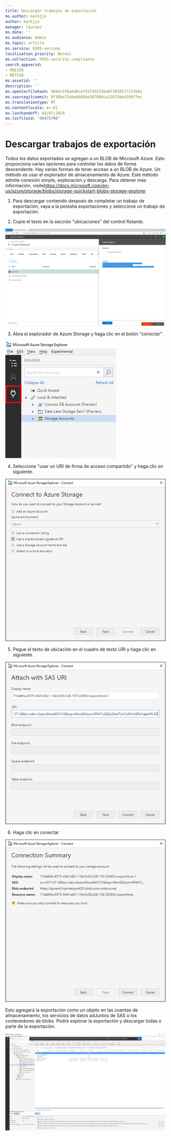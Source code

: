 ```yaml
---
title: Descargar trabajos de exportación
ms.author: markjjo
author: markjjo
manager: laurawi
ms.date: ''
ms.audience: Admin
ms.topic: article
ms.service: O365-seccomp
localization_priority: Normal
ms.collection: M365-security-compliance
search.appverid:
- MOE150
- MET150
ms.assetid: ''
description: ''
ms.openlocfilehash: 904bc5f8a6d6cef937d55336e8f383957713769a
ms.sourcegitcommit: 9f38ba72eba0b656e507860ca228726e4199f7ec
ms.translationtype: MT
ms.contentlocale: es-ES
ms.lasthandoff: 03/07/2019
ms.locfileid: "30475700"
---
```

# <a name="download-export-jobs"></a>Descargar trabajos de exportación

Todos los datos exportados se agregan a un BLOB de Microsoft Azure. Esto proporciona varias opciones para controlar los datos de forma descendente. Hay varias formas de tener acceso a un BLOB de Azure. Un método es usar el explorador de almacenamiento de Azure. Este método admite conexión simple, exploración y descarga. Para obtener más información, visite<https://docs.microsoft.com/en-us/azure/storage/blobs/storage-quickstart-blobs-storage-explorer>

1.  Para descargar contenido después de completar un trabajo de exportación, vaya a la pestaña exportaciones y seleccione un trabajo de exportación.

2.  Copie el texto en la sección "ubicaciones" del control flotante.

![](../media/eDiscoExportJob.png)

3.  Abra el explorador de Azure Storage y haga clic en el botón "conectar"

![](../media/AzureStorageConnect.png)

4.  Seleccione "usar un URI de firma de acceso compartido" y haga clic en siguiente.

![](../media/AzureStorageConnect2.png)

5.  Pegue el texto de ubicación en el cuadro de texto URI y haga clic en siguiente.

![](../media/AzureStorageConnect3.png)

6.  Haga clic en conectar

![](../media/AzureStorageConnect4.png)

Esto agregará la exportación como un objeto en las cuentas de almacenamiento, los servicios de datos adJuntos de SAS o los contenedores de blobs. Podrá explorar la exportación y descargar todas o parte de la exportación.

![](../media/AzureStorageConnect5.png)